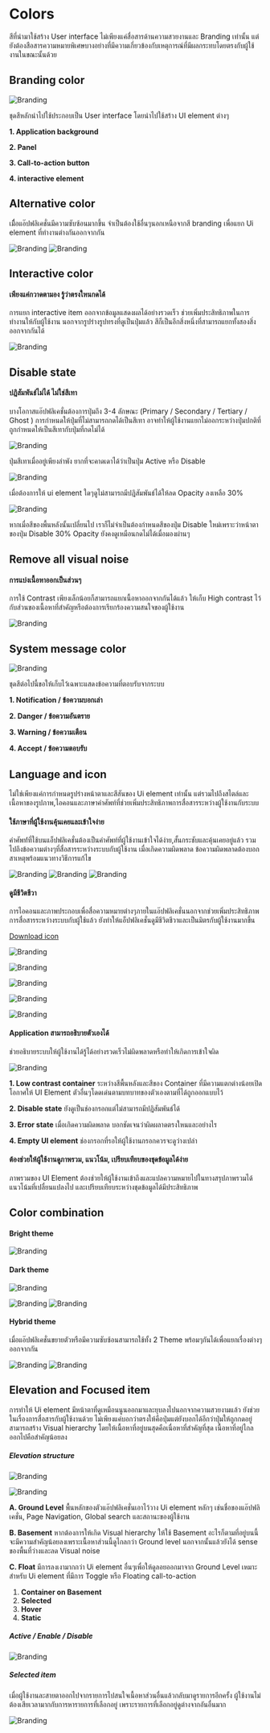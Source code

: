 Colors
==========
สีที่นำมาใช้สร้าง User interface ไม่เพียงแค่สื่อสารด้านความสวยงานและ Branding เท่านั้น แต่ยังต้องสือสารความหมายพิเศษบางอย่างที่มีความเกี่ยวข้องกับเหตุการณ์ที่มีผลกระทบโดยตรงกับผู้ใช้งานในขณะนั้นด้วย

## Branding color
![Branding](images/visual-color/theme-primary.png)

ชุดสีหลักนำไปใช้ประกอบเป็น User interface โดยนำไปใช้สร้าง UI element ต่างๆ

**1. Application background**

**2. Panel**

**3. Call-to-action button**

**4. interactive element**

## Alternative color
เมืื่อแอ๊ปฟลิเคชั่นมีความซับซ้อนมากขึ้น จำเป็นต้องใช้อื่นๆนอกเหนือจากสี branding เพื่อแยก Ui element ที่ทำงานต่างกันออกจากกัน

![Branding](images/visual-color/theme-alternative-color01.png)
![Branding](images/visual-color/theme-alternative-color02.png)

## Interactive color
#### **เพียงแค่กวาดตามอง รู้ว่าตรงใหนกดได้**
การแยก interactive item ออกจากข้อมูลแสดงผลได้อย่างรวดเร็ว ช่วยเพิ่มประสิทธิภาพในการทำงานให้กับผู้ใช้งาน
นอกจากรูปร่างรูปทรงที่ดูเป็นปุ่มแล้ว สีก็เป็นอีกสิ่งหนึ่งที่สามารถแยกทั้งสองสิ่งออกจากกันได้

![Branding](images/visual-color/theme-interactiveItem.png)

## Disable state
#### **ปฎิสัมพันธ์ไม่ได้ ไม่ใช่สีเทา**
บางโอกาสแอ๊ปฟลิเคชั่นต้องการปุ่มถึง 3-4 ลักษณะ (Primary / Secondary / Tertiary / Ghost ) การกำหนดให้ปุ่มที่ไม่สามารถกดได้เป็นสีเทา อาจทำให้ผู้ใช้งานแยกไม่ออกระหว่างปุ่มปกติที่ถูกกำหนดให้เป็นสีเทากับปุ่มที่กดไม่ได้

![Branding](images/visual-color/theme-disableState1.png)

ปุ่มสีเทาเมื่ออยู่เพียงลำพัง ยากที่จะคาดเดาได้ว่าเป็นปุ่ม Active หรือ Disable

![Branding](images/visual-color/theme-disableState2.png)

เมื่อต้องการให้ ui element ใดๆดูไม่สามารถมีปฎิสัมพันธ์ได้ให้ลด Opacity ลงเหลือ 30%

![Branding](images/visual-color/theme-disableState3.png)

หากเมื่อสีของพื้นหลังนั้นเปลี่ยนไป เราก็ไม่จำเป็นต้องกำหนดสีของปุ่ม Disable ใหม่เพราะว่าหน้าตาของปุ่ม Disable 30% Opacity ยังคงดูเหมือนกดไม่ได้เมื่อมองผ่านๆ

## Remove all visual noise
#### **การแบ่งเนื้อหาออกเป็นส่วนๆ**
การใช้ Contrast เพียงเล็กน้อยก็สามารถแยกเนื้อหาออกจากกันได้แล้ว ให้เก็บ High contrast ไว้กับส่วนของเนื้อหาที่สำคัญหรือต้องการเรียกร้องความสนใจของผู้ใช้งาน

![Branding](images/visual-color/theme-visualNoise1.png)

## System message color
![Branding](images/visual-color/theme-systemMessage.png)

ชุดสีต่อไปนี้ขอให้เก็บไว้เฉพาะแสดงข้อความที่ตอบรับจากระบบ

**1. Notification / ข้อความบอกเล่า**

**2. Danger / ข้อความอันตราย**

**3. Warning / ข้อความเตือน**

**4. Accept / ข้อความตอบรับ**

## Language and icon
ไม่ใช่เพียงแค่การกำหนดรูปร่างหน้าตาและสีสันของ Ui element เท่านั้น แต่รวมไปถึงสไตล์และเนื้อหาของรูปภาพ,ไอคอนและภาษาคำศัพท์ที่ช่วยเพิ่มประสิทธิภาพการสื่อสารระหว่างผู้ใช้งานกับระบบ

#### **ใช้ภาษาที่ผู้ใช้งานคุ้นเคยและเข้าใจง่าย**
คำศัพท์่ที่ใช้บนแอ็ปฟลิเคชั่นต้องเป็นคำศัพท์ที่ผู้ใช้งานเข้าใจได้ง่าย,สั้นกระชับและคุ้นเคยอยู่แล้ว รวมไปถึงข้อความต่างๆที่สื่อสารระหว่างระบบกับผู้ใช้งาน เมื่อเกิดความผิดพลาด ข้อความผิดพลาดต้องบอกสาเหตุพร้อมแนวทางวิธีการแก้ไข

![Branding](images/visual-color/theme-message01.png)
![Branding](images/visual-color/theme-message02.png)
![Branding](images/visual-color/theme-message03.png)

#### **ดูมีชีวิตชีวา**
การไอคอนและภาพประกอบเพื่อสื่อความหมายต่างๆภายในแอ๊ปฟลิเคชั่นนอกจากช่วยเพิ่มประสิทธิภาพการสื่อสารระหว่างระบบกับผู้ใช้แล้ว ยังทำให้แอ็ปฟลิเคชั่นดูมีชีวิตชีวาและเป็นมิตรกับผู้ใช้งานมากขึ้น

[Download icon](https://sansirimail-my.sharepoint.com/:f:/g/personal/suralertj_sansiri_com/EmSU2FCFGdBIi8s8wtIIjtIBRBRDaghXjJO1zpxdUWwVSw?e=zaU8gN)



![Branding](images/visual-color/theme-icon03.png)

![Branding](images/visual-color/theme-icon04.png)

![Branding](images/visual-color/theme-icon05.png)

![Branding](images/visual-color/theme-icon02.png)

![Branding](images/visual-color/theme-icon01.png)


#### **Application สามารถอธิบายตัวเองได้**
ช่วยอธิบายระบบให้ผู้ใช้งานได้รู้ได้อย่างรวดเร็วไม่ผิดพลาดหรือทำให้เกิดการเข้าใจผิด

![Branding](images/visual-color/theme-intuitive01.png)

**1. Low contrast container**
ระหว่างสีพื้นหลังและสีของ Container ที่มีความแตกต่างน้อยเปิดโอกาศให้ UI Element ตัวอื่นๆโดดเด่นตามบทบาทของตัวเองตามที่ได้ถูกออกแบบไว้

**2. Disable state** ยังดูเป็นช่องกรอกแต่ไม่สามารถมีปฎิสัมพันธ์ได้

**3. Error state** เมื่อเกิดความผิดพลาด บอกชัดเจนว่าผิดผลาดตรงใหนและอย่างไร

**4. Empty UI element** ช่องกรอกที่รอให้ผู้ใช้งานกรอกควรจะดูว่างเปล่า

#### **ต้องช่วยให้ผู้ใช้งานดูภาพรวม, แนวโน้ม, เปรียบเทียบของชุดข้อมูลได้ง่าย**
ภาพรวมของ UI Element ต้องช่วยให้ผู้ใช้งานเข้าถึงและแปลความหมายไปในทางสรุปภาพรวมได้ แนวโน้มที่เปลื่ยนแปลงไป และเปรียบเทียบระหว่างชุดข้อมูลได้มีประสิทธิภาพ

## Color combination
#### **Bright theme**

![Branding](images/visual-color/theme-colorCom01.png)

#### **Dark theme**

![Branding](images/visual-color/theme-colorCom02.png)

![Branding](images/visual-color/color-LightTheme05.jpg)
![Branding](images/visual-color/color-LightTheme09.png)


#### **Hybrid theme**

เมื่อแอ๊ปฟลิเคชั่นขยายตัวหรือมีความซับซ้อนสามารถใช้ทั้ง 2 Theme พร้อมๆกันได้เพื่อแยกเรื่องต่างๆออกจากกัน

![Branding](images/visual-color/color-LightTheme04.jpg)
![Branding](images/visual-color/color-LightTheme08.png)


## Elevation and Focused item
การทำให้ Ui element มีหน้าตาที่ดูเหมือนนูนออกมาและยุบลงไปนอกจากความสวยงามแล้ว ยังช่วยในเรื่องการสื่อสารกับผู้ใช้งานด้วย ไม่เพียงแค่บอกว่าตรงให้คือปุ่มแต่ยังบอกได้อีกว่าปุ่มให้ถูกกดอยู่ สามารถสร้าง Visual hierarchy โดยให้เนื้อหาที่อยู่บนสุดคือเนื่อหาที่สำคัญที่สุด เนื้อหาที่อยู่ไกลออกไปคือสำคัญน้อยลง

##### **Elevation structure**
![Branding](images/visual-color/theme-elevation1.png)

![Branding](images/visual-color/theme-elevation4.png)

**A. Ground Level** พื้นหลักของตัวแอ๊ปฟลิเคชั่นเอาไว้วาง Ui element หลักๆ เช่นชื่อของแอ๊ปฟลิเคชั่น, Page Navigation, Global search และสถานะของผู้ใช้งาน

**B. Basement** หากต้องการให้เกิด Visual hierarchy ให้ใช้ Basement อะไรก็ตามที่อยู่บนนี้จะมีความสำคัญน้อยลงเพราะเนื้อหาส่วนนี้ดูไกลกว่า Ground level
นอกจากนั้นแล้วยังได้ sense ของพื้นที่ว่างและลด Visual noise

**C. Float** มีการลงเงามากกว่า Ui element อื่นๆเพื่อให้ดูลอยออกมาจาก Ground Level เหมาะสำหรับ Ui element ที่มีการ Toggle หรือ Floating call-to-action

1. **Container on Basement** 
2. **Selected** 
3. **Hover** 
4. **Static**


##### **Active / Enable / Disable**
![Branding](images/visual-color/theme-elevation2.png)

##### **Selected item**
เมื่อผู้ใช้งานละสายตาออกไปจากรายการไปสนใจเนื้อหาส่วนอื่นแล้วกลับมาดูรายการอีกครั้ง ผู้ใช้งานไม่ต้องเสียเวลามากกับการหารายการที่เลือกอยู่ เพราะรายการที่เลือกอยู่ดูต่างจากอันอื่นมาก 

![Branding](images/visual-color/theme-elevation3.png)